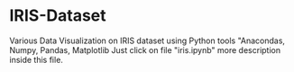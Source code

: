 # IRIS-Dataset
Various Data Visualization on IRIS dataset using Python tools "Anacondas, Numpy, Pandas, Matplotlib
Just click on file "iris.ipynb" more description inside this file.
